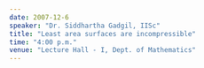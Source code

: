 ```yaml
---
date: 2007-12-6
speaker: "Dr. Siddhartha Gadgil, IISc"
title: "Least area surfaces are incompressible"
time: "4:00 p.m."
venue: "Lecture Hall - I, Dept. of Mathematics"
---
```


